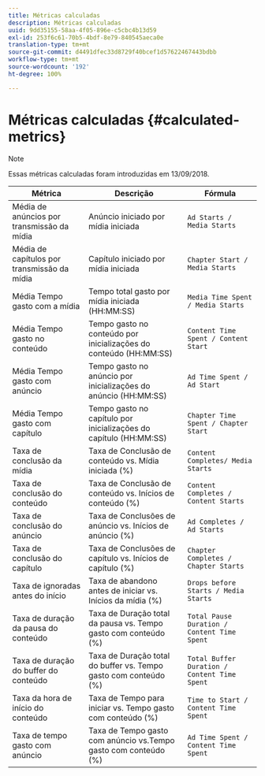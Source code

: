```yaml
---
title: Métricas calculadas
description: Métricas calculadas
uuid: 9dd35155-58aa-4f05-896e-c5cbc4b13d59
exl-id: 253f6c61-70b5-4bdf-8e79-840545aeca0e
translation-type: tm+mt
source-git-commit: d4491dfec33d8729f40bcef1d57622467443bdbb
workflow-type: tm+mt
source-wordcount: '192'
ht-degree: 100%

---
```


# Métricas calculadas {#calculated-metrics}

>[!NOTE]
>
>Essas métricas calculadas foram introduzidas em 13/09/2018.

| Métrica | Descrição | Fórmula |
|---|---|---|
| Média de anúncios por transmissão da mídia | Anúncio iniciado por mídia iniciada | `Ad Starts / Media Starts` |
| Média de capítulos por transmissão da mídia | Capítulo iniciado por mídia iniciada | `Chapter Start / Media Starts` |
| Média Tempo gasto com a mídia | Tempo total gasto por mídia iniciada (HH:MM:SS) | `Media Time Spent / Media Starts` |
| Média Tempo gasto no conteúdo | Tempo gasto no conteúdo por inicializações do conteúdo (HH:MM:SS) | `Content Time Spent / Content Start` |
| Média Tempo gasto com anúncio | Tempo gasto no anúncio por inicializações do anúncio (HH:MM:SS) | `Ad Time Spent / Ad Start` |
| Média Tempo gasto com capítulo | Tempo gasto no capítulo por inicializações do capítulo (HH:MM:SS) | `Chapter Time Spent / Chapter Start` |
| Taxa de conclusão da mídia | Taxa de Conclusão de conteúdo vs. Mídia iniciada (%) | `Content Completes/ Media Starts` |
| Taxa de conclusão do conteúdo | Taxa de Conclusão de conteúdo vs. Inícios de conteúdo (%) | `Content Completes / Content Starts` |
| Taxa de conclusão do anúncio | Taxa de Conclusões de anúncio vs. Inícios de anúncio (%) | `Ad Completes / Ad Starts` |
| Taxa de conclusão do capítulo | Taxa de Conclusões de capítulo vs. Inícios de capítulo (%) | `Chapter Completes / Chapter Starts` |
| Taxa de ignoradas antes do início | Taxa de abandono antes de iniciar vs. Inícios da mídia (%) | `Drops before Starts / Media Starts` |
| Taxa de duração da pausa do conteúdo | Taxa de Duração total da pausa vs. Tempo gasto com conteúdo (%) | `Total Pause Duration / Content Time Spent` |
| Taxa de duração do buffer do conteúdo | Taxa de Duração total do buffer vs. Tempo gasto com conteúdo (%) | `Total Buffer Duration / Content Time Spent` |
| Taxa da hora de início do conteúdo | Taxa de Tempo para iniciar vs. Tempo gasto com conteúdo (%) | `Time to Start / Content Time Spent` |
| Taxa de tempo gasto com anúncio | Taxa de Tempo gasto com anúncio vs.Tempo gasto com conteúdo (%) | `Ad Time Spent / Content Time Spent` |
